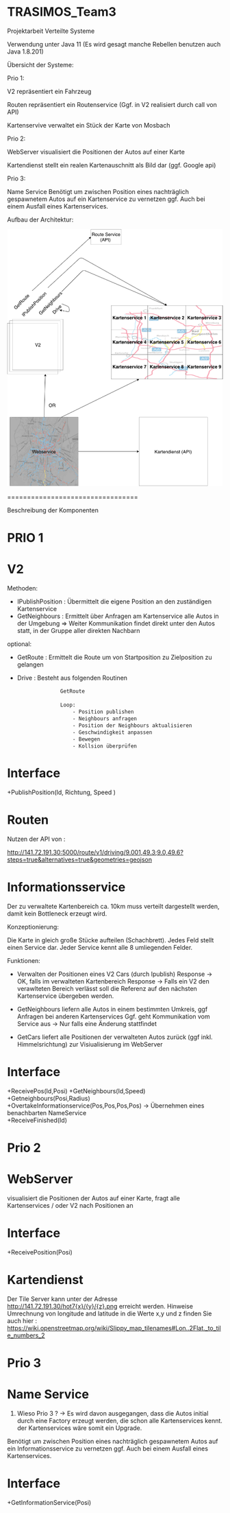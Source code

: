 # TRASIMOS_Team3
Projektarbeit Verteilte Systeme

Verwendung unter Java 11 (Es wird gesagt manche Rebellen benutzen auch Java 1.8.201)

Übersicht der Systeme:


Prio 1:

V2              repräsentiert ein Fahrzeug

Routen          repräsentiert ein Routenservice (Ggf. in V2 realisiert durch call von API)

Kartenservive   verwaltet ein Stück der Karte von Mosbach


Prio 2: 

WebServer       visualisiert die Positionen der Autos auf einer Karte 

Kartendienst    stellt ein realen Kartenauschnitt als Bild dar (ggf. Google api)


Prio 3: 

Name Service    Benötigt um zwischen Position eines nachträglich gespawnetem Autos auf ein Kartenservice
                zu vernetzen ggf. Auch bei einem Ausfall eines Kartenservices.
                

Aufbau der Architektur:


<p align="center">
  <img src="Resources/TRASIMOS.png" alt="Architektur des Systems">
</p>

=================================

Beschreibung der Komponenten

# PRIO 1

# V2 

Methoden:

- IPublishPosition  : Übermittelt die eigene Position an den zuständigen Kartenservice
- GetNeighbours     : Ermittelt über Anfragen am Kartenservice alle Autos in der Umgebung
                    => Weiter Kommunikation findet direkt unter den Autos statt, in der Gruppe aller direkten Nachbarn

optional:
- GetRoute          : Ermittelt die Route um von Startposition zu Zielposition zu gelangen

- Drive             : Besteht aus folgenden Routinen 

                    GetRoute
                    
                    Loop:
                        - Position publishen
                        - Neighbours anfragen
                        - Position der Neighbours aktualisieren
                        - Geschwindigkeit anpassen
                        - Bewegen
                        - Kollsion überprüfen 
  
# Interface 
+PublishPosition(Id, Richtung, Speed )   
                   
                        

# Routen

Nutzen der API von :                        

http://141.72.191.30:5000/route/v1/driving/9.001,49.3;9.0,49.6?steps=true&alternatives=true&geometries=geojson


# Informationsservice

Der zu verwaltete Kartenbereich ca. 10km muss verteilt dargestellt werden, damit kein Bottleneck erzeugt wird.

Konzeptionierung:

Die Karte in gleich große Stücke aufteilen (Schachbrett). Jedes Feld stellt einen Service dar. Jeder Service kennt alle 8 umliegenden Felder.

Funktionen:

- Verwalten der Positionen eines V2 Cars (durch Ipublish)
      Response -> OK, falls im verwalteten Kartenbereich
      Response -> Falls ein V2 den verawlteten Bereich verlässt soll die Referenz auf den nächsten Kartenservice übergeben werden.
        
- GetNeighbours liefern alle Autos in einem bestimmten Umkreis, ggf Anfragen bei anderen Kartenservices
      Ggf. geht Kommunikation vom Service aus -> Nur falls eine Änderung stattfindet
            
- GetCars liefert alle Positionen der verwalteten Autos zurück (ggf inkl. Himmelsrichtung) zur Visiualisierung im WebServer

# Interface
 +ReceivePos(Id,Posi)
 +GetNeighbours(Id,Speed)
 +Getneighbours(Posi,Radius)
 +OvertakeInformationservice(Pos,Pos,Pos,Pos) -> Übernehmen eines benachbarten NameService       
 +ReceiveFinished(Id)  
        
# Prio 2 
        
# WebServer       

visualisiert die Positionen der Autos auf einer Karte, fragt alle Kartenservices / oder V2 nach Positionen an         

# Interface         
+ReceivePosition(Posi)

# Kartendienst

Der Tile Server kann unter der Adresse http://141.72.191.30/hot7{x}/{y}/{z}.png erreicht werden.
Hinweise Umrechnung von longitude and latitude in die Werte x,y und z finden Sie auch hier : https://wiki.openstreetmap.org/wiki/Slippy_map_tilenames#Lon..2Flat._to_tile_numbers_2
                        
                  
# Prio 3

                        
# Name Service    

1. Wieso Prio 3 ? -> Es wird davon ausgegangen, dass die Autos initial durch eine Factory erzeugt werden, die schon alle Kartenservices kennt.
                     der Kartenservices wäre somit ein Upgrade.

Benötigt um zwischen Position eines nachträglich gespawnetem Autos auf ein Informationsservice zu vernetzen ggf. Auch bei einem Ausfall eines Kartenservices.

# Interface
+GetInformationService(Posi)
